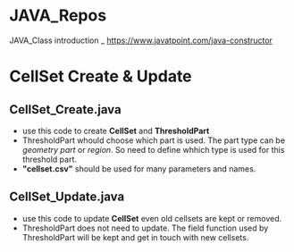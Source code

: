 # JAVA_Repos
JAVA_Class introduction _ https://www.javatpoint.com/java-constructor

# CellSet Create & Update
## CellSet_Create.java
* use this code to create **CellSet** and **ThresholdPart**
* ThresholdPart whould choose which part is used. The part type can be *geometry part* or *region*. So need to define whhich type is used for this threshold part.
* **"cellset.csv"** should be used for many parameters and names.
## CellSet_Update.java
* use this code to update **CellSet** even old cellsets are kept or removed.
* ThresholdPart does not need to update. The field function used by ThresholdPart will be kept and get in touch with new cellsets. 
